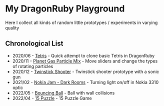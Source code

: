 # My DragonRuby Playground

Here I collect all kinds of random little prototypes / experiments in varying quality

## Chronological List
- 2020/06 - [Tetris](./tetris) - Quick attempt to clone basic Tetris in DragonRuby
- 2020/11 - [Planet Gas Particle Mix](./planet-gas-particles-mix) - Move sliders and change the types of rotating particles
- 2020/12 - [Twinstick Shooter](./twinstick-shooter) - Twinstick shooter prototype with a sonic gun
- 2021/02 - [Nokia Jam - Dark Rooms](./nokiajam-dark-rooms/) - Turning light on/off in Nokia 3310 optic
- 2022/05 - [Bouncing Ball](./bouncing-ball/) - Ball with wall collisions
- 2022/04 - [15 Puzzle](./15puzzle/) - 15 Puzzle Game
